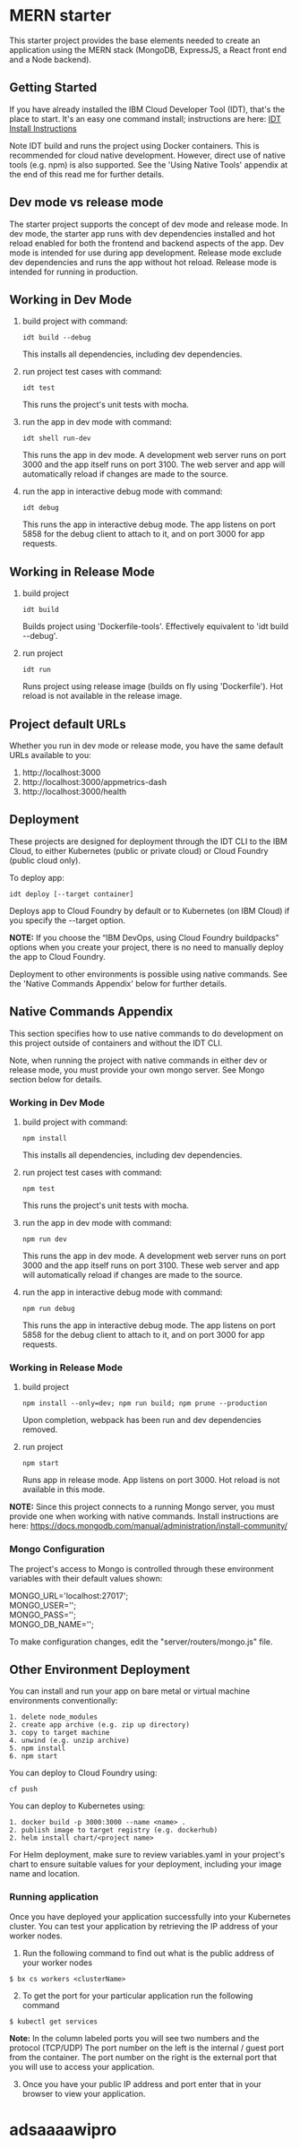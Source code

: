 # MERN starter

This starter project provides the base elements needed to create an application using the MERN stack (MongoDB, ExpressJS, a React front end and a Node backend).

## Getting Started

If you have already installed the IBM Cloud Developer Tool (IDT), that's the place to start.  It's an easy one command install; instructions are here:  [IDT Install Instructions](https://github.com/IBM-Cloud/ibm-cloud-developer-tools)

Note IDT build and runs the project using Docker containers.  This is recommended for cloud native development. However, direct use of native tools (e.g. npm) is also supported.  See the 'Using Native Tools' appendix at the end of this read me for further details. 


## Dev mode vs release mode 

The starter project supports the concept of dev mode and release mode.  In dev mode, the starter app runs with dev dependencies installed and hot reload enabled for both the frontend and backend aspects of the app.  Dev mode is intended for use during app development. Release mode exclude dev dependencies and runs the app without hot reload. Release mode is intended for running in production. 

## Working in Dev Mode 

1. build project with command: 

    ```
    idt build --debug
    ```    
    This installs all dependencies, including dev dependencies. 
    
2. run project test cases with command:
    ```
    idt test
    ```
	This runs the project's unit tests with mocha. 
	
3. run the app in dev mode with command: 
    ```
    idt shell run-dev 
    ```
	This runs the app in dev mode.  A development web server runs on port 3000 and the app itself runs on port 3100.  The web server and app will automatically reload if changes are made to the source.
	
4. run the app in interactive debug mode with command: 
    ```
    idt debug
    ```
	This runs the app in interactive debug mode.  The app listens on port 5858 for the debug client to attach to it, and on port 3000 for app requests. 

## Working in Release Mode 

1. build project
	```
	idt build 
	``` 
	Builds project using 'Dockerfile-tools'.  Effectively equivalent to 'idt build --debug'.
	
2. run project 
	```
	idt run 
	```
	Runs project using release image (builds on fly using 'Dockerfile').  Hot reload is not available in the release image. 

## Project default URLs 

Whether you run in dev mode or release mode, you have the same default URLs available to you: 

1. http://localhost:3000
2. http://localhost:3000/appmetrics-dash
3. http://localhost:3000/health

## Deployment 

These projects are designed for deployment through the IDT CLI to the IBM Cloud, to either Kubernetes (public or private cloud) or Cloud Foundry (public cloud only).  

To deploy app: 
```
idt deploy [--target container]
```

Deploys app to Cloud Foundry by default or to Kubernetes (on IBM Cloud) if you specify the --target option.  

**NOTE:** If you choose the “IBM DevOps, using Cloud Foundry buildpacks” options when you create your project, there is no need to manually deploy the app to Cloud Foundry.

Deployment to other environments is possible using native commands. See the 'Native Commands Appendix' below for further details. 

## Native Commands Appendix 

This section specifies how to use native commands to do development on this project outside of containers and without the IDT CLI.

Note, when running the project with native commands in either dev or release mode, you must provide your own mongo server. See Mongo section below for details.

### Working in Dev Mode 

1. build project with command: 
    ```
    npm install
    ```    
    This installs all dependencies, including dev dependencies. 
    
2. run project test cases with command:
    ```
    npm test
    ```
	This runs the project's unit tests with mocha. 
	
3. run the app in dev mode with command: 
    ```
    npm run dev 
    ```
	This runs the app in dev mode.  A development web server runs on port 3000 and the app itself runs on port 3100.  These web server and app will automatically reload if changes are made to the source.
	
4. run the app in interactive debug mode with command: 
    ```
    npm run debug
    ```
	This runs the app in interactive debug mode.  The app listens on port 5858 for the debug client to attach to it, and on port 3000 for app requests.

### Working in Release Mode 

1. build project
	```
	npm install --only=dev; npm run build; npm prune --production 
	``` 
	Upon completion, webpack has been run and dev dependencies removed.
	
2. run project 
	```
	npm start  
	```
	  Runs app in release mode. App listens on port 3000. Hot reload is not available in this mode.
   
**NOTE:** Since this project connects to a running Mongo server, you must provide one when working with native commands.  Install instructions are here: https://docs.mongodb.com/manual/administration/install-community/
 
### Mongo Configuration

The project's access to Mongo is controlled through these environment variables with their default values shown: 

MONGO_URL='localhost:27017';  
MONGO_USER='';  
MONGO_PASS='';  
MONGO_DB_NAME='';  

To make configuration changes, edit the "server/routers/mongo.js" file. 

## Other Environment Deployment

You can install and run your app on bare metal or virtual machine environments conventionally: 

```
1. delete node_modules 
2. create app archive (e.g. zip up directory)
3. copy to target machine
4. unwind (e.g. unzip archive) 
5. npm install
6. npm start 
```

You can deploy to Cloud Foundry using: 
```
cf push 
```
You can deploy to Kubernetes using: 
```
1. docker build -p 3000:3000 --name <name> . 
2. publish image to target registry (e.g. dockerhub)
2. helm install chart/<project name>
```
For Helm deployment, make sure to review variables.yaml in your project's chart to ensure suitable values for your deployment, including your image name and location. 

### Running application

Once you have deployed your application successfully into your Kubernetes cluster. You can test your application by retrieving the IP address of your worker nodes.

1. Run the following command to find out what is the public address of your worker nodes

```
$ bx cs workers <clusterName>
```

2. To get the port for your particular application run the following command

```
$ kubectl get services
```

**Note:** In the column labeled ports you will see two numbers and the protocol (TCP/UDP) The port number on the left is the internal / guest port from the container. The port number on the right is the external port that you will use to access your application.

3. Once you have your public IP address and port enter that in your browser to view your application.
# adsaaaawipro
